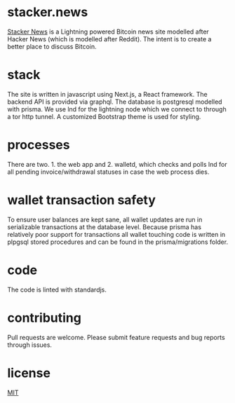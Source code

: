 # stacker.news
[Stacker News](https://stacker.news) is a Lightning powered Bitcoin news site modelled after Hacker News (which is modelled after Reddit). The intent is to create a better place to discuss Bitcoin.

# stack
The site is written in javascript using Next.js, a React framework. The backend API is provided via graphql. The database is postgresql modelled with prisma. We use lnd for the lightning node which we connect to through a tor http tunnel. A customized Bootstrap theme is used for styling.

# processes
There are two. 1. the web app and 2. walletd, which checks and polls lnd for all pending invoice/withdrawal statuses in case the web process dies.

# wallet transaction safety
To ensure user balances are kept sane, all wallet updates are run in serializable transactions at the database level. Because prisma has relatively poor support for transactions all wallet touching code is written in plpgsql stored procedures and can be found in the prisma/migrations folder.

# code
The code is linted with standardjs.

# contributing
Pull requests are welcome. Please submit feature requests and bug reports through issues.

# license
[MIT](https://choosealicense.com/licenses/mit/)